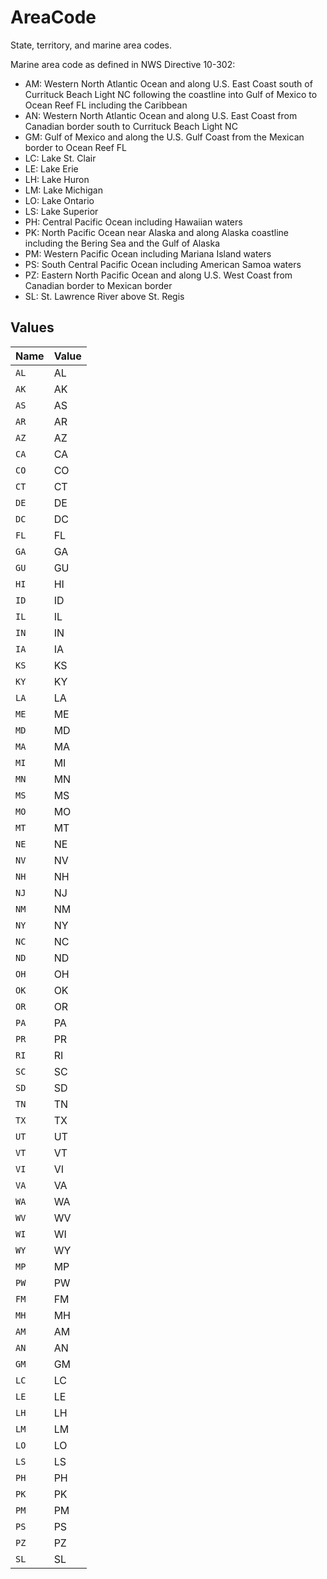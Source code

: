# AreaCode

State, territory, and marine area codes.

Marine area code as defined in NWS Directive 10-302:
* AM: Western North Atlantic Ocean and along U.S. East Coast south of Currituck Beach Light NC following the coastline into Gulf of Mexico to Ocean Reef FL including the Caribbean
* AN: Western North Atlantic Ocean and along U.S. East Coast from Canadian border south to Currituck Beach Light NC
* GM: Gulf of Mexico and along the U.S. Gulf Coast from the Mexican border to Ocean Reef FL
* LC: Lake St. Clair
* LE: Lake Erie
* LH: Lake Huron
* LM: Lake Michigan
* LO: Lake Ontario
* LS: Lake Superior
* PH: Central Pacific Ocean including Hawaiian waters
* PK: North Pacific Ocean near Alaska and along Alaska coastline including the Bering Sea and the Gulf of Alaska
* PM: Western Pacific Ocean including Mariana Island waters
* PS: South Central Pacific Ocean including American Samoa waters
* PZ: Eastern North Pacific Ocean and along U.S. West Coast from Canadian border to Mexican border
* SL: St. Lawrence River above St. Regis



## Values

| Name  | Value |
| ----- | ----- |
| `AL`  | AL    |
| `AK`  | AK    |
| `AS`  | AS    |
| `AR`  | AR    |
| `AZ`  | AZ    |
| `CA`  | CA    |
| `CO`  | CO    |
| `CT`  | CT    |
| `DE`  | DE    |
| `DC`  | DC    |
| `FL`  | FL    |
| `GA`  | GA    |
| `GU`  | GU    |
| `HI`  | HI    |
| `ID`  | ID    |
| `IL`  | IL    |
| `IN`  | IN    |
| `IA`  | IA    |
| `KS`  | KS    |
| `KY`  | KY    |
| `LA`  | LA    |
| `ME`  | ME    |
| `MD`  | MD    |
| `MA`  | MA    |
| `MI`  | MI    |
| `MN`  | MN    |
| `MS`  | MS    |
| `MO`  | MO    |
| `MT`  | MT    |
| `NE`  | NE    |
| `NV`  | NV    |
| `NH`  | NH    |
| `NJ`  | NJ    |
| `NM`  | NM    |
| `NY`  | NY    |
| `NC`  | NC    |
| `ND`  | ND    |
| `OH`  | OH    |
| `OK`  | OK    |
| `OR`  | OR    |
| `PA`  | PA    |
| `PR`  | PR    |
| `RI`  | RI    |
| `SC`  | SC    |
| `SD`  | SD    |
| `TN`  | TN    |
| `TX`  | TX    |
| `UT`  | UT    |
| `VT`  | VT    |
| `VI`  | VI    |
| `VA`  | VA    |
| `WA`  | WA    |
| `WV`  | WV    |
| `WI`  | WI    |
| `WY`  | WY    |
| `MP`  | MP    |
| `PW`  | PW    |
| `FM`  | FM    |
| `MH`  | MH    |
| `AM`  | AM    |
| `AN`  | AN    |
| `GM`  | GM    |
| `LC`  | LC    |
| `LE`  | LE    |
| `LH`  | LH    |
| `LM`  | LM    |
| `LO`  | LO    |
| `LS`  | LS    |
| `PH`  | PH    |
| `PK`  | PK    |
| `PM`  | PM    |
| `PS`  | PS    |
| `PZ`  | PZ    |
| `SL`  | SL    |